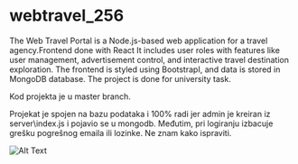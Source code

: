 # webtravel_256
The Web Travel Portal is a Node.js-based web application for a travel agency.Frontend done with React It includes user roles with features like user management, advertisement control, and interactive travel destination exploration. The frontend is styled using BootstrapI, and data is stored in MongoDB database. The project is done for university task.

Kod projekta je u master branch.

Projekat je spojen na bazu podataka i 100% radi jer admin je kreiran iz server\index.js i pojavio se u mongodb. Međutim, pri logiranju izbacuje grešku pogrešnog emaila ili lozinke. Ne znam kako ispraviti.

![Alt Text]([https://raw.githubusercontent.com/your-username/webtravel_256/master/projekatsl/mongodb1.jpg](https://github.com/edinakaknjo/webtravel_256/blob/master/projekatsl/mongodb1.JPG)https://github.com/edinakaknjo/webtravel_256/blob/master/projekatsl/mongodb1.JPG)


